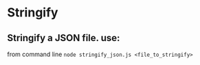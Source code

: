 Stringify
==================
Stringify a JSON file.
use:
---------
from command line
`node stringify_json.js <file_to_stringify>`
